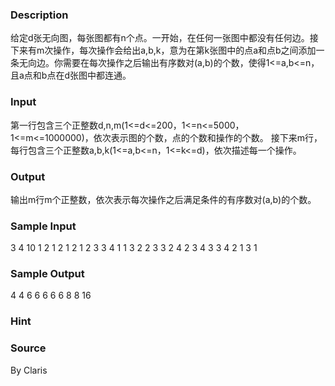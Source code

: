 
### Description
给定d张无向图，每张图都有n个点。一开始，在任何一张图中都没有任何边。接下来有m次操作，每次操作会给出a,b,k，意为在第k张图中的点a和点b之间添加一条无向边。你需要在每次操作之后输出有序数对(a,b)的个数，使得1<=a,b<=n，且a点和b点在d张图中都连通。


### Input
第一行包含三个正整数d,n,m(1<=d<=200，1<=n<=5000，1<=m<=1000000)，依次表示图的个数，点的个数和操作的个数。
接下来m行，每行包含三个正整数a,b,k(1<=a,b<=n，1<=k<=d)，依次描述每一个操作。


### Output
输出m行m个正整数，依次表示每次操作之后满足条件的有序数对(a,b)的个数。


### Sample Input
3 4 10
1 2 1
2 1 2
1 2 3
3 4 1
1 3 2
2 3 3
2 4 2
3 4 3
3 4 2
1 3 1
### Sample Output
4
4
6
6
6
6
6
8
8
16

### Hint

### Source
By Claris